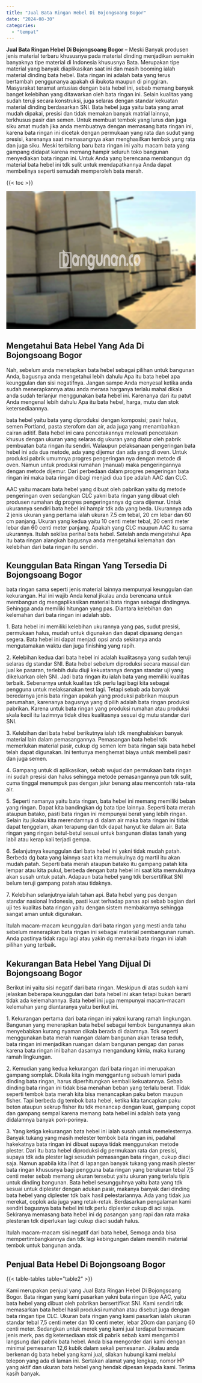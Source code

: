 ```yaml
---
title: "Jual Bata Ringan Hebel Di Bojongsoang Bogor"
date: "2024-08-30"
categories: 
  - "tempat"
---
```


**Jual Bata Ringan Hebel Di Bojongsoang Bogor** – Meski Banyak produsen jenis material terbaru khususnya pada material dinding menjadikan semakin banyaknya tipe material di Indonesia khususnya Bata. Merupakan tipe material yang banyak diaplikasikan saat ini dan masih booming ialah material dinding bata hebel. Bata ringan ini adalah bata yang terus bertambah penggunanya apakah di ibukota maupun di pinggiran. Masyarakat teramat antusias dengan bata hebel ini, sebab memang banyak banget kelebihan yang ditawarkan oleh bata ringan ini. Selain kualitas yang sudah teruji secara konstruksi, juga selaras dengan standar kekuatan material dinding berdasarkan SNI. Bata hebel juga yaitu bata yang amat mudah dipakai, presisi dan tidak memakan banyak matrial lainnya, terkhusus pasir dan semen. Untuk membuat tembok yang lurus dan juga siku amat mudah jika anda membuatnya dengan memasang bata ringan ini, karena bata ringan ini dicetak dengan permukaan yang rata dan sudut yang presisi, karenanya saat memasangnya akan menghasilkan tembok yang rata dan juga siku. Meski terbilang baru bata ringan ini yaitu macam bata yang gampang didapat karena memang hampir seluruh toko bangunan menyediakan bata ringan ini. Untuk Anda yang berencana membangun dg material bata hebel ini tdk sulit untuk mendapatkannya Anda dapat membelinya seperti semudah memperoleh bata merah.

{{< toc >}}

![Jual Bata Ringan Hebel Di Bojongsoang Bogor](/images/jual-hebel-murah-32.png)

## Mengetahui Bata Hebel Yang Ada Di Bojongsoang Bogor

Nah, sebelum anda menetapkan bata hebel sebagai pilihan untuk bangunan Anda, bagusnya anda mengetahui lebih dahulu Apa itu bata hebel apa keunggulan dan sisi negatifnya. Jangan sampe Anda menyesal ketika anda sudah menerapkannya atau anda merasa harganya terlalu mahal dikala anda sudah terlanjur menggunakan bata hebel ini. Karenanya dari itu patut Anda mengenal lebih dahulu Apa itu bata hebel, harga, mutu dan stok ketersediaannya.

bata hebel yaitu bata yang diproduksi dengan komposisi; pasir halus, semen Portland, pasta sterofom dan air, ada juga yang menambahkan cairan aditif. Bata hebel ini cara pencetakannya melewati pencetakan khusus dengan ukuran yang selaras dg ukuran yang diatur oleh pabrik pembuatan bata ringan itu sendiri. Walaupun pelaksanaan pengeringan bata hebel ini ada dua metode, ada yang dijemur dan ada yang di oven. Untuk produksi pabrik umumnya progres pengeringan nya dengan metode di oven. Namun untuk produksi rumahan (manual) maka pengeringannya dengan metode dijemur. Dari perbedaan dalam progres pengeringan bata ringan ini maka bata ringan dibagi menjadi dua tipe adalah AAC dan CLC.

AAC yaitu macam bata hebel yang dibuat oleh pabrikan yaitu dg metode pengeringan oven sedangkan CLC yakni bata ringan yang dibuat oleh produsen rumahan dg progres pengeringannya dg cara dijemur. Untuk ukurannya sendiri bata hebel ini hampir tdk ada yang beda. Ukurannya ada 2 jenis ukuran yang pertama ialah ukuran 7.5 cm tebal, 20 cm lebar dan 60 cm panjang. Ukuran yang kedua yaitu 10 centi meter tebal, 20 centi meter lebar dan 60 centi meter panjang. Apakah yang CLC maupun AAC itu sama ukurannya. Itulah sekilas perihal bata hebel. Setelah anda mengetahui Apa itu bata ringan alangkah bagusnya anda mengetahui kelemahan dan kelebihan dari bata ringan itu sendiri.

## Keunggulan Bata Ringan Yang Tersedia Di Bojongsoang Bogor

bata ringan sama seperti jenis material lainnya mempunyai keunggulan dan kekurangan. Hal ini wajib Anda kenal jikalau anda berencana untuk membangun dg mengaplikasikan material bata ringan sebagai dindingnya. Sehingga anda memiliki hitungan yang pas. Diantara kelebihan dan kelemahan dari bata ringan ini adalah sbb.

1\. Bata hebel ini memiliki kelebihan ukurannya yang pas, sudut presisi, permukaan halus, mudah untuk digunakan dan dapat dipasang dengan segera. Bata hebel ini dapat menjadi opsi anda sekiranya anda mengutamakan waktu dan juga finishing yang rapih.

2\. Kelebihan kedua dari bata hebel ini adalah kualitasnya yang sudah teruji selaras dg standar SNI. Bata hebel sebelum diproduksi secara massal dan jual ke pasaran, terlebih dulu diuji kekuatannya dengan standar uji yang dikeluarkan oleh SNI. Jadi bata ringan itu ialah bata yang memiliki kualitas terbaik. Sebenarnya untuk kualitas tdk perlu lagi bagi kita sebagai pengguna untuk melaksanakan test lagi. Tetapi sebab ada banyak beredarnya jenis bata ringan apakah yang produksi pabrikan maupun perumahan, karenanya bagusnya yang dipilih adalah bata ringan produksi pabrikan. Karena untuk bata ringan yang produksi rumahan atau produksi skala kecil itu lazimnya tidak dites kualitasnya sesuai dg mutu standar dari SNI.

3\. Kelebihan dari bata hebel berikutnya ialah tdk menghabiskan banyak material lain dalam pemasangannya. Pemasangan bata hebel tdk memerlukan material pasir, cukup dg semen lem bata ringan saja bata hebel telah dapat digunakan. Ini tentunya menghemat biaya untuk membeli pasir dan juga semen.

4\. Gampang untuk di aplikasikan, sebab wujud dan permukaan bata ringan ini sudah presisi dan halus sehingga metode pemasangannya pun tdk sulit, cuma tinggal menumpuk pas dengan jalur benang atau mencontoh rata-rata air.

5\. Seperti namanya yaitu bata ringan, bata hebel ini memang memiliki beban yang ringan. Dapat kita bandingkan dg bata tipe lainnya. Seperti bata merah ataupun batako, pasti bata ringan ini mempunyai berat yang lebih ringan. Selain itu jikalau kita merendamnya di dalam air maka bata ringan ini tidak dapat tenggelam, akan terapung dan tdk dapat hanyut ke dalam air. Bata ringan yang ringan betul-betul sesuai untuk bangunan diatas tanah yang labil atau kerap kali terjadi gempa.

6\. Selanjutnya keunggulan dari bata hebel ini yakni tidak mudah patah. Berbeda dg bata yang lainnya saat kita memukulnya dg martil itu akan mudah patah. Seperti bata merah ataupun batako itu gampang patah kita lempar atau kita pukul, berbeda dengan bata hebel ini saat kita memukulnya akan susah untuk patah. Adapaun bata hebel yang tdk bersertifikat SNI belum teruji gampang patah atau tidaknya.

7\. Kelebihan selanjutnya ialah tahan api. Bata hebel yang pas dengan standar nasional Indonesia, pasti kuat terhadap panas api sebab bagian dari uji tes kualitas bata ringan yaitu dengan sistem membakarnya sehingga sangat aman untuk digunakan.

Itulah macam-macam keunggulan dari bata ringan yang mesti anda tahu sebelum menerapkan bata ringan ini sebagai material pembangunan rumah. Anda pastinya tidak ragu lagi atau yakin dg memakai bata ringan ini ialah pilihan yang terbaik.

## Kekurangan Bata Hebel Yang Dijual Di Bojongsoang Bogor

Berikut ini yaitu sisi negatif dari bata ringan. Meskipun di atas sudah kami jelaskan beberapa keunggulan dari bata hebel ini akan tetapi bukan berarti tidak ada kelemahannya. Bata hebel ini juga mempunyai macam-macam kelemahan yang diantaranya yaitu berikut ini.

1\. Kekurangan pertama dari bata ringan ini yakni kurang ramah lingkungan. Bangunan yang menerapkan bata hebel sebagai tembok bangunannya akan menyebabkan kurang nyaman dikala berada di dalamnya. Tdk seperti menggunakan bata merah ruangan dalam bangunan akan terasa teduh, bata ringan ini menjadikan ruangan dalam bangunan pengap dan panas karena bata ringan ini bahan dasarnya mengandung kimia, maka kurang ramah lingkungan.

2\. Kemudian yang kedua kekurangan dari bata ringan ini merupakan gampang somplak. Dikala kita ingin menggantung sebuah lemari pada dinding bata ringan, harus diperhitungkan kembali kekuatannya. Sebab dinding bata ringan ini tidak bisa menahan beban yang terlalu berat. Tidak seperti tembok bata merah kita bisa menancapkan paku beton maupun fisher. Tapi berbeda dg tembok bata hebel, ketika kita tancapkan paku beton ataupun sekrup fisher itu tdk menancap dengan kuat, gampang copot dan gampang sempal karena memang bata hebel ini adalah bata yang didalamnya banyak pori-porinya.

3\. Yang ketiga kekurangan bata hebel ini ialah susah untuk memelesternya. Banyak tukang yang masih melester tembok bata ringan ini, padahal hakekatnya bata ringan ini dibuat supaya tidak menggunakan metode plester. Dari itu bata hebel diproduksi dg permukaan rata dan presisi, supaya tdk ada plester lagi sesudah pemasangan bata ringan, cukup diaci saja. Namun apabila kita lihat di lapangan banyak tukang yang masih plester bata ringan khususnya bagi pengguna bata ringan yang berukuran tebal 7,5 centi meter sebab memang ukuran tersebut yaitu ukuran yang terlalu tipis untuk dinding bangunan. Bata hebel sesungguhnya yaitu bata yang tdk sesuai untuk diplester dengan adukan pasir, makanya banyak dari dinding bata hebel yang diplester tdk baik hasil pelestariannya. Ada yang tidak jua merekat, coplok ada juga yang retak-retak. Berdasarkan pengalaman kami sendiri bagusnya bata hebel ini tdk perlu diplester cukup di aci saja. Sekiranya memasang bata hebel ini dg pasangan yang rapi dan rata maka plesteran tdk diperlukan lagi cukup diaci sudah halus.

Itulah macam-macam sisi negatif dari bata hebel, Semoga anda bisa mempertimbangkannya dan tdk lagi kebingungan dalam memilih material tembok untuk bangunan anda.

## Penjual Bata Hebel Di Bojongsoang Bogor

{{< table-tables table="table2" >}}

Kami merupakan penjual yang Jual Bata Ringan Hebel Di Bojongsoang Bogor. Bata ringan yang kami pasarkan yakni bata ringan tipe AAC, yaitu bata hebel yang dibuat oleh pabrikan bersertifikat SNI. Kami sendiri tdk memasarkan bata hebel hasil produksi rumahan atau disebut juga dengan bata ringan tipe CLC. Ukuran bata ringan yang kami pasarkan ialah ukuran standar tebal 7,5 centi meter dan 10 centi meter, lebar 20cm dan panjang 60 centi meter. Sedangkan untuk merek yang kami jual terdapat bermacam jenis merk, pas dg ketersediaan stok di pabrik sebab kami mengambil langsung dari pabrik bata hebel. Anda bisa mengorder dari kami dengan minimal pemesanan 12,6 kubik dalam sekali pemesanan. Jikalau anda berkenan dg bata hebel yang kami jual, silakan hubungi kami melalui telepon yang ada di laman ini. Sertakan alamat yang lengkap, nomor HP yang aktif dan ukuran bata hebel yang hendak dipesan kepada kami. Terima kasih banyak.
